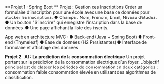 **Projet 1 : Spring Boot  **
Projet : Gestion des Inscriptions
Créer un formulaire d’inscription pour une école avec une base de données pour stocker les inscriptions.
● Champs : Nom, Prénom, Email, Niveau d’études.
● Un bouton "S’inscrire" qui enregistre l’inscription dans la base de données.
● Une page affichant la liste des inscrits.

App web en architecture MVC : 
● Back-end (Java + Spring Boot)
● Front-end (Thymeleaf)
● Base de données (H2 Pérsistantes)
● Interface de formulaire et affichage des données

**Projet 2 : AI : La prediction de la consommation électrique**
Un projet portant sur la prédiction de la consommation électrique d’un foyer.
L’objectif principal est de classer les périodes de consommation en deux catégories :
consommation faible
consommation élevée en utilisant des algorithmes de classification.

